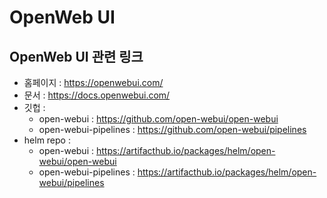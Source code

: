 # OpenWeb UI


## OpenWeb UI 관련 링크

* 홈페이지 : https://openwebui.com/
* 문서 : https://docs.openwebui.com/
* 깃헙 :
  * open-webui : https://github.com/open-webui/open-webui
  * open-webui-pipelines : https://github.com/open-webui/pipelines
* helm repo :
  * open-webui : https://artifacthub.io/packages/helm/open-webui/open-webui
  * open-webui-pipelines : https://artifacthub.io/packages/helm/open-webui/pipelines


